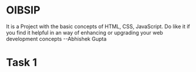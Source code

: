 # OIBSIP
It is a Project with the basic concepts of HTML, CSS, JavaScript. Do like it if you find it helpful in an way of enhancing or upgrading your web development concepts --Abhishek Gupta

<h1>Task 1</h1>
<a href=""></a>
